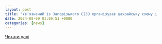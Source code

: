 ```yaml
---
layout: post
title: "Ув’язнений із Запорізького СІЗО організував шахрайську схему і на 100 тис гривень продав неіснуючою військової амуніції (фото, відео). Читайте на UKR.NET"
date: 2024-08-09 03:09:51 +0000
categories: [news]
---
```


[Читати далі](https://www.ukr.net/news/details/zaporizhzhya/102305357.html)
